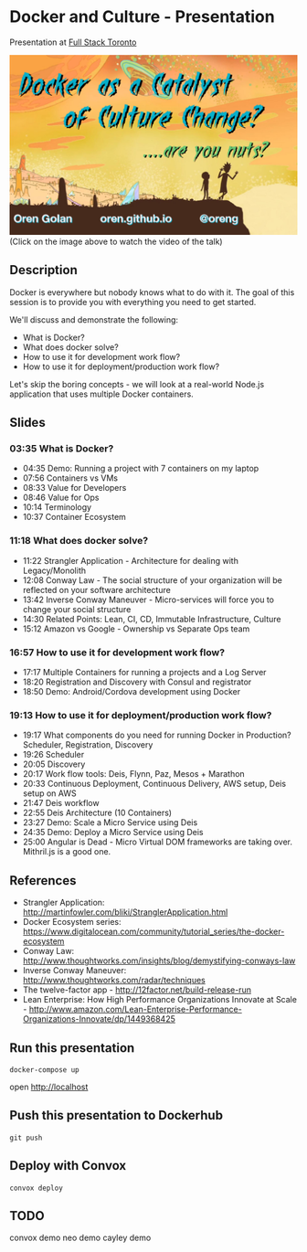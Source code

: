 # Docker and Culture - Presentation

Presentation at [Full Stack Toronto](http://eventmobi.com/fstoconf15/agenda/118605/614031)

[![video](website/pictures/intro.png)](https://www.youtube.com/embed/BgDhf50Ya2s)
(Click on the image above to watch the video of the talk)

## Description

Docker is everywhere but nobody knows what to do with it.
The goal of this session is to provide you with everything you need to get started.

We'll discuss and demonstrate the following:

* What is Docker?
* What does docker solve?
* How to use it for development work flow?
* How to use it for deployment/production work flow?

Let's skip the boring concepts - we will look at a real-world Node.js application that uses multiple Docker containers.

## Slides

### 03:35 What is Docker?

* 04:35 Demo: Running a project with 7 containers on my laptop
* 07:56 Containers vs VMs
* 08:33 Value for Developers
* 08:46 Value for Ops
* 10:14 Terminology
* 10:37 Container Ecosystem

### 11:18 What does docker solve?

* 11:22 Strangler Application - Architecture for dealing with Legacy/Monolith
* 12:08 Conway Law - The social structure of your organization will be reflected on your software architecture
* 13:42 Inverse Conway Maneuver - Micro-services will force you to change your social structure
* 14:30 Related Points: Lean, CI, CD, Immutable Infrastructure, Culture
* 15:12 Amazon vs Google - Ownership vs Separate Ops team

### 16:57 How to use it for development work flow?

* 17:17 Multiple Containers for running a projects and a Log Server
* 18:20 Registration and Discovery with Consul and registrator
* 18:50 Demo: Android/Cordova development using Docker

### 19:13 How to use it for deployment/production work flow?

* 19:17 What components do you need for running Docker in Production? Scheduler, Registration, Discovery
* 19:26 Scheduler
* 20:05 Discovery
* 20:17 Work flow tools: Deis, Flynn, Paz, Mesos + Marathon
* 20:33 Continuous Deployment, Continuous Delivery, AWS setup, Deis setup on AWS
* 21:47 Deis workflow
* 22:55 Deis Architecture (10 Containers)
* 23:27 Demo: Scale a Micro Service using Deis
* 24:35 Demo: Deploy a Micro Service using Deis
* 25:00 Angular is Dead - Micro Virtual DOM frameworks are taking over. Mithril.js is a good one.

## References

* Strangler Application:  http://martinfowler.com/bliki/StranglerApplication.html
* Docker Ecosystem series:  https://www.digitalocean.com/community/tutorial_series/the-docker-ecosystem
* Conway Law:
http://www.thoughtworks.com/insights/blog/demystifying-conways-law
* Inverse Conway Maneuver: http://www.thoughtworks.com/radar/techniques
* The twelve-factor app - http://12factor.net/build-release-run
* Lean Enterprise: How High Performance Organizations Innovate at Scale - http://www.amazon.com/Lean-Enterprise-Performance-Organizations-Innovate/dp/1449368425

## Run this presentation

    docker-compose up

open [http://localhost](http://localhost)

## Push this presentation to Dockerhub

    git push

## Deploy with Convox

    convox deploy

## TODO

convox demo
neo demo
cayley demo
